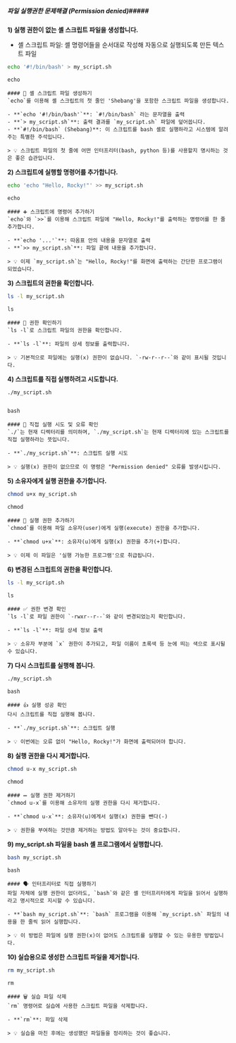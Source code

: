 ##### 파일 실행권한 문제해결 (Permission denied)#####

**1) 실행 권한이 없는 셸 스크립트 파일을 생성합니다.**
* 셸 스크립트 파일: 셸 명령어들을 순서대로 작성해 자동으로 실행되도록 만든 텍스트 파일
```bash
echo '#!/bin/bash' > my_script.sh
```
```tech
echo
```

```desc
#### 📜 셸 스크립트 파일 생성하기
`echo`를 이용해 셸 스크립트의 첫 줄인 'Shebang'을 포함한 스크립트 파일을 생성합니다.

- **`echo '#!/bin/bash'`**: `#!/bin/bash` 라는 문자열을 출력
- **`> my_script.sh`**: 출력 결과를 `my_script.sh` 파일에 덮어씁니다.
- **`#!/bin/bash` (Shebang)**: 이 스크립트를 bash 셸로 실행하라고 시스템에 알려주는 특별한 주석입니다.

> 💡 스크립트 파일의 첫 줄에 어떤 인터프리터(bash, python 등)를 사용할지 명시하는 것은 좋은 습관입니다.
```

**2) 스크립트에 실행할 명령어를 추가합니다.**
```bash
echo 'echo "Hello, Rocky!"' >> my_script.sh
```
```tech
echo
```

```desc
#### ➕ 스크립트에 명령어 추가하기
`echo`와 `>>`를 이용해 스크립트 파일에 "Hello, Rocky!"를 출력하는 명령어를 한 줄 추가합니다.

- **`echo '...'`**: 따옴표 안의 내용을 문자열로 출력
- **`>> my_script.sh`**: 파일 끝에 내용을 추가합니다.

> 💡 이제 `my_script.sh`는 "Hello, Rocky!"를 화면에 출력하는 간단한 프로그램이 되었습니다.
```

**3) 스크립트의 권한을 확인합니다.**
```bash
ls -l my_script.sh
```
```tech
ls
```

```desc
#### 👀 권한 확인하기
`ls -l`로 스크립트 파일의 권한을 확인합니다.

- **`ls -l`**: 파일의 상세 정보를 출력합니다.

> 💡 기본적으로 파일에는 실행(x) 권한이 없습니다. `-rw-r--r--`와 같이 표시될 것입니다.
```

**4) 스크립트를 직접 실행하려고 시도합니다.**
```bash
./my_script.sh
```
```fail-pass
```
```tech
bash
```

```desc
#### 🚫 직접 실행 시도 및 오류 확인
`./`는 현재 디렉터리를 의미하며, `./my_script.sh`는 현재 디렉터리에 있는 스크립트를 직접 실행하라는 뜻입니다.

- **`./my_script.sh`**: 스크립트 실행 시도

> 💡 실행(x) 권한이 없으므로 이 명령은 "Permission denied" 오류를 발생시킵니다.
```

**5) 소유자에게 실행 권한을 추가합니다.**
```bash
chmod u+x my_script.sh
```
```tech
chmod
```

```desc
#### 🚀 실행 권한 추가하기
`chmod`를 이용해 파일 소유자(user)에게 실행(execute) 권한을 추가합니다.

- **`chmod u+x`**: 소유자(u)에게 실행(x) 권한을 추가(+)합니다.

> 💡 이제 이 파일은 '실행 가능한 프로그램'으로 취급됩니다.
```

**6) 변경된 스크립트의 권한을 확인합니다.**
```bash
ls -l my_script.sh
```
```tech
ls
```

```desc
#### ✅ 권한 변경 확인
`ls -l`로 파일 권한이 `-rwxr--r--`와 같이 변경되었는지 확인합니다.

- **`ls -l`**: 파일 상세 정보 출력

> 💡 소유자 부분에 `x` 권한이 추가되고, 파일 이름이 초록색 등 눈에 띄는 색으로 표시될 수 있습니다.
```

**7) 다시 스크립트를 실행해 봅니다.**
```bash
./my_script.sh
```
```tech
bash
```

```desc
#### 👍 실행 성공 확인
다시 스크립트를 직접 실행해 봅니다.

- **`./my_script.sh`**: 스크립트 실행

> 💡 이번에는 오류 없이 "Hello, Rocky!"가 화면에 출력되어야 합니다.
```

**8) 실행 권한을 다시 제거합니다.**
```bash
chmod u-x my_script.sh
```
```tech
chmod
```

```desc
#### ➖ 실행 권한 제거하기
`chmod u-x`를 이용해 소유자의 실행 권한을 다시 제거합니다.

- **`chmod u-x`**: 소유자(u)에게서 실행(x) 권한을 뺀다(-)

> 💡 권한을 부여하는 것만큼 제거하는 방법도 알아두는 것이 중요합니다.
```

**9) my_script.sh 파일을 bash 셸 프로그램에서 실행합니다.**
```bash
bash my_script.sh
```
```tech
bash
```

```desc
#### 🗣️ 인터프리터로 직접 실행하기
파일 자체에 실행 권한이 없더라도, `bash`와 같은 셸 인터프리터에게 파일을 읽어서 실행하라고 명시적으로 지시할 수 있습니다.

- **`bash my_script.sh`**: `bash` 프로그램을 이용해 `my_script.sh` 파일의 내용을 한 줄씩 읽어 실행합니다.

> 💡 이 방법은 파일에 실행 권한(x)이 없어도 스크립트를 실행할 수 있는 유용한 방법입니다.
```

**10) 실습용으로 생성한 스크립트 파일을 제거합니다.**
```bash
rm my_script.sh
```
```tech
rm
```

```desc
#### 🗑️ 실습 파일 삭제
`rm` 명령어로 실습에 사용한 스크립트 파일을 삭제합니다.

- **`rm`**: 파일 삭제

> 💡 실습을 마친 후에는 생성했던 파일들을 정리하는 것이 좋습니다.
```

